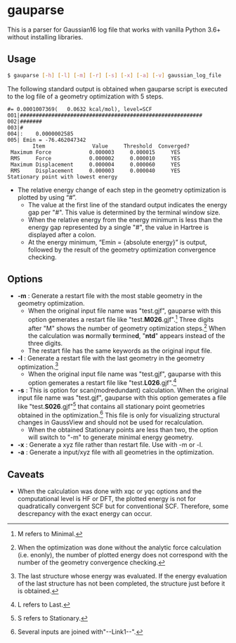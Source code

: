 # gauparse
 This is a parser for Gaussian16 log file that works with vanilla Python 3.6+ without installing libraries.

## Usage
```sh
$ gauparse [-h] [-l] [-m] [-r] [-s] [-x] [-a] [-v] gaussian_log_file
```
The following standard output is obtained when gauparse script is executed to the log file of a geometry optimization with 5 steps.
```
#= 0.0001007369(   0.0632 kcal/mol), level=SCF
001|##########################################################
002|#######
003|#
004|:    0.0000002585
005| Emin = -76.462047342
        Item               Value     Threshold  Converged?
 Maximum Force            0.000003     0.000015     YES
 RMS     Force            0.000002     0.000010     YES
 Maximum Displacement     0.000004     0.000060     YES
 RMS     Displacement     0.000003     0.000040     YES
Stationary point with lowest energy
```

- The relative energy change of each step in the geometry optimization is plotted by using “#”. 
    - The value at the first line of the standard output indicates the energy gap per "#". This value is determined by the terminal window size.
    - When the relative energy from the energy minimum is less than the energy gap represented by a single "#", the value in Hartree is displayed after a colon.
    - At the energy minimum, “Emin = {absolute energy}” is output, followed by the result of the geometry optimization convergence checking.

## Options
- **-m** : Generate a restart file with the most stable geometry in the geometry optimization.
    - When the original input file name was "test.gjf", gauparse with this option gemerates a restart file like "test.**M026**.gjf".[^M] Three digits after "M" shows the number of geometry optimization steps.[^AboutStep] When the calculation was **n**ormally **t**ermine**d**, "**ntd**" appears instead of the three digits.  
    - The restart file has the same keywords as the original input file.
- **-l** : Generate a restart file with the last geometry in the geometry optimization.[^dl]
    - When the original input file name was "test.gjf", gauparse with this option gemerates a restart file like "test.**L026**.gjf".[^L]
- **-s** : This is option for scan(modredundant) calculation. When the original input file name was "test.gjf", gauparse with this option gemerates a file like "test.**S026**.gjf"[^S] that contains all stationary point geometries obtained in the optimization.[^link] This file is only for visualizing structural changes  in GaussView and should not be used for recalculation.
    - When the obtained Stationary points are less than two, the option will switch to "-m" to generate minimal energy geometry.
- **-x** : Generate a xyz file rather than restart file. Use with -m or -l.
- **-a** : Generate a input/xyz file with all geometries in the optimization.

## Caveats  
- When the calculation was done with xqc or yqc options and the computational level is HF or DFT, the plotted energy  is not for quadratically convergent SCF but for conventional SCF. Therefore, some descrepancy with the exact energy can occur. 

[^M]: M refers to Minimal.
[^dl]: The last structure whose energy was evaluated. If the energy evaluation of the last structure has not been completed, the structure just before it is obtained.
[^L]:L refers to Last.
[^S]:S refers to Stationary.
[^link]: Several inputs are joined with"--Link1--".
[^AboutStep]: When the optimization was done without the analytic force calculation (i.e. enonly), the number of plotted energy does not correspond with the number of the geometry convergence checking.


